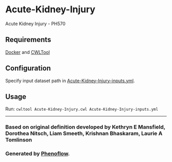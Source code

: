# Acute-Kidney-Injury

Acute Kidney Injury - PH570

## Requirements

[Docker](https://docs.docker.com/install/) and [CWLTool](https://github.com/common-workflow-language/cwltool#install)

## Configuration

Specify input dataset path in [Acute-Kidney-Injury-inputs.yml](Acute-Kidney-Injury-inputs.yml).

## Usage

Run: `cwltool Acute-Kidney-Injury.cwl Acute-Kidney-Injury-inputs.yml`

***

### Based on original definition developed by Kethryn E Mansfield, Dorothea Nitsch, Liam Smeeth, Krishnan Bhaskaram, Laurie A Tomlinson
### Generated by [Phenoflow](https://kclhi.org/phenoflow).

